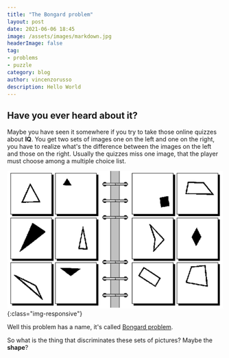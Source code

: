 ```yaml
---
title: "The Bongard problem"
layout: post
date: 2021-06-06 18:45
image: /assets/images/markdown.jpg
headerImage: false
tag:
- problems
- puzzle
category: blog
author: vincenzorusso
description: Hello World
---
```


## Have you ever heard about it?

Maybe you have seen it somewhere if you try to take those online quizzes about **IQ**.
You get two sets of images one on the left and one on the right, you have to realize what's the difference between the images on the left and those on the right.
Usually the quizzes miss one image, that the player must choose among a multiple choice list.

![The problem.](/assets/bongard.png){:class="img-responsive"}


Well this problem has a name, it's called [Bongard problem](https://en.wikipedia.org/wiki/Bongard_problem).

So what is the thing that discriminates these sets of pictures? Maybe the **shape**?
